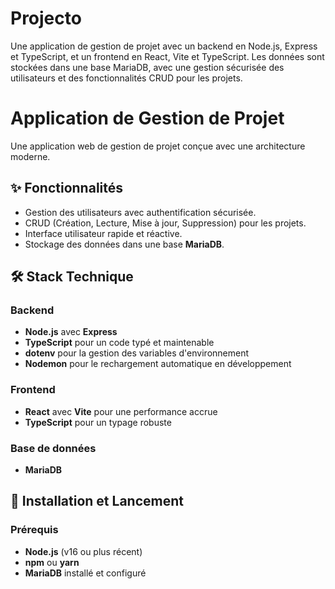 # Projecto
Une application de gestion de projet avec un backend en Node.js, Express et TypeScript, et un frontend en React, Vite et TypeScript. Les données sont stockées dans une base MariaDB, avec une gestion sécurisée des utilisateurs et des fonctionnalités CRUD pour les projets.
# Application de Gestion de Projet

Une application web de gestion de projet conçue avec une architecture moderne.

## ✨ Fonctionnalités
- Gestion des utilisateurs avec authentification sécurisée.
- CRUD (Création, Lecture, Mise à jour, Suppression) pour les projets.
- Interface utilisateur rapide et réactive.
- Stockage des données dans une base **MariaDB**.

## 🛠️ Stack Technique
### Backend
- **Node.js** avec **Express**
- **TypeScript** pour un code typé et maintenable
- **dotenv** pour la gestion des variables d'environnement
- **Nodemon** pour le rechargement automatique en développement

### Frontend
- **React** avec **Vite** pour une performance accrue
- **TypeScript** pour un typage robuste

### Base de données
- **MariaDB**

## 🚀 Installation et Lancement
### Prérequis
- **Node.js** (v16 ou plus récent)
- **npm** ou **yarn**
- **MariaDB** installé et configuré
